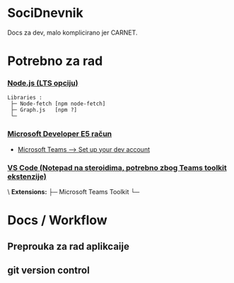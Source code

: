 # SociDnevnik
Docs za dev, malo komplicirano jer CARNET.

# Potrebno za rad 

### [Node.js (LTS opciju)](https://nodejs.org/en/download/)
    Libraries :
     ├─ Node-fetch [npm node-fetch]
     ├─ Graph.js   [npm ?]
     └─

### [Microsoft Developer E5 račun](https://docs.microsoft.com/en-us/microsoftteams/platform/build-your-first-app/build-first-app-overview#set-up-your-development-account)
-  [Microsoft Teams --> Set up your dev account](https://docs.microsoft.com/en-us/microsoftteams/platform/build-your-first-app/build-first-app-overview#set-up-your-development-account)
    

### [VS Code (Notepad na steroidima, potrebno zbog Teams toolkit ekstenzije)](https://code.visualstudio.com)
\\
    **Extensions:**
     ├─ Microsoft Teams Toolkit
     └─
         


# Docs / Workflow 

## Preprouka za rad aplikcaije 

## git version control 
